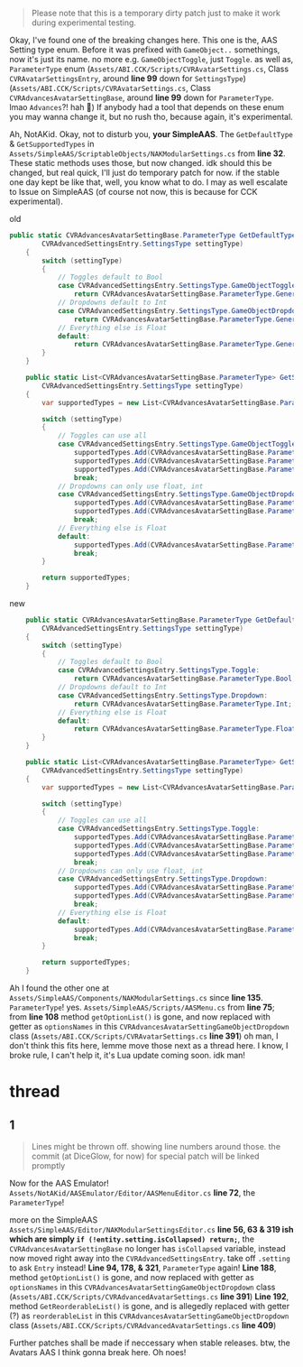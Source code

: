 > Please note that this is a temporary dirty patch just to make it work during experimental testing.

Okay, I've found one of the breaking changes here. This one is the, AAS Setting type enum. Before it was prefixed with `GameObject..` somethings, now it's just its name. no more e.g. `GameObjectToggle`, just `Toggle`. as well as, `ParameterType` enum
(`Assets/ABI.CCK/Scripts/CVRAvatarSettings.cs`, Class `CVRAvatarSettingsEntry`, around **line 99** down for `SettingsType`)
(`Assets/ABI.CCK/Scripts/CVRAvatarSettings.cs`, Class `CVRAdvancesAvatarSettingBase`, around **line 99** down for `ParameterType`. lmao `Advances`?! hah 🤣)
If anybody had a tool that depends on these enum you may wanna change it, but no rush tho, because again, it's experimental.

Ah, NotAKid. Okay, not to disturb you, **your SimpleAAS**. The `GetDefaultType` & `GetSupportedTypes` in `Assets/SimpleAAS/ScriptableObjects/NAKModularSettings.cs` from **line 32**. These static methods uses those, but now changed. idk should this be changed, but real quick, I'll just do temporary patch for now. if the stable one day kept be like that, well, you know what to do. I may as well escalate to Issue on SimpleAAS (of course not now, this is because for CCK experimental).

old
```cs
public static CVRAdvancesAvatarSettingBase.ParameterType GetDefaultType(
        CVRAdvancedSettingsEntry.SettingsType settingType)
    {
        switch (settingType)
        {
            // Toggles default to Bool
            case CVRAdvancedSettingsEntry.SettingsType.GameObjectToggle:
                return CVRAdvancesAvatarSettingBase.ParameterType.GenerateBool;
            // Dropdowns default to Int
            case CVRAdvancedSettingsEntry.SettingsType.GameObjectDropdown:
                return CVRAdvancesAvatarSettingBase.ParameterType.GenerateInt;
            // Everything else is Float
            default:
                return CVRAdvancesAvatarSettingBase.ParameterType.GenerateFloat;
        }
    }

    public static List<CVRAdvancesAvatarSettingBase.ParameterType> GetSupportedTypes(
        CVRAdvancedSettingsEntry.SettingsType settingType)
    {
        var supportedTypes = new List<CVRAdvancesAvatarSettingBase.ParameterType>();

        switch (settingType)
        {
            // Toggles can use all
            case CVRAdvancedSettingsEntry.SettingsType.GameObjectToggle:
                supportedTypes.Add(CVRAdvancesAvatarSettingBase.ParameterType.GenerateBool);
                supportedTypes.Add(CVRAdvancesAvatarSettingBase.ParameterType.GenerateInt);
                supportedTypes.Add(CVRAdvancesAvatarSettingBase.ParameterType.GenerateFloat);
                break;
            // Dropdowns can only use float, int
            case CVRAdvancedSettingsEntry.SettingsType.GameObjectDropdown:
                supportedTypes.Add(CVRAdvancesAvatarSettingBase.ParameterType.GenerateInt);
                supportedTypes.Add(CVRAdvancesAvatarSettingBase.ParameterType.GenerateFloat);
                break;
            // Everything else is Float
            default:
                supportedTypes.Add(CVRAdvancesAvatarSettingBase.ParameterType.GenerateFloat);
                break;
        }

        return supportedTypes;
    }
```

new
```cs
    public static CVRAdvancesAvatarSettingBase.ParameterType GetDefaultType(
        CVRAdvancedSettingsEntry.SettingsType settingType)
    {
        switch (settingType)
        {
            // Toggles default to Bool
            case CVRAdvancedSettingsEntry.SettingsType.Toggle:
                return CVRAdvancesAvatarSettingBase.ParameterType.Bool;
            // Dropdowns default to Int
            case CVRAdvancedSettingsEntry.SettingsType.Dropdown:
                return CVRAdvancesAvatarSettingBase.ParameterType.Int;
            // Everything else is Float
            default:
                return CVRAdvancesAvatarSettingBase.ParameterType.Float;
        }
    }

    public static List<CVRAdvancesAvatarSettingBase.ParameterType> GetSupportedTypes(
        CVRAdvancedSettingsEntry.SettingsType settingType)
    {
        var supportedTypes = new List<CVRAdvancesAvatarSettingBase.ParameterType>();

        switch (settingType)
        {
            // Toggles can use all
            case CVRAdvancedSettingsEntry.SettingsType.Toggle:
                supportedTypes.Add(CVRAdvancesAvatarSettingBase.ParameterType.Bool);
                supportedTypes.Add(CVRAdvancesAvatarSettingBase.ParameterType.Int);
                supportedTypes.Add(CVRAdvancesAvatarSettingBase.ParameterType.Float);
                break;
            // Dropdowns can only use float, int
            case CVRAdvancedSettingsEntry.SettingsType.Dropdown:
                supportedTypes.Add(CVRAdvancesAvatarSettingBase.ParameterType.Int);
                supportedTypes.Add(CVRAdvancesAvatarSettingBase.ParameterType.Float);
                break;
            // Everything else is Float
            default:
                supportedTypes.Add(CVRAdvancesAvatarSettingBase.ParameterType.Float);
                break;
        }

        return supportedTypes;
    }
```

Ah I found the other one at `Assets/SimpleAAS/Components/NAKModularSettings.cs` since **line 135**. `ParameterType`! yes.
`Assets/SimpleAAS/Scripts/AASMenu.cs` from **line 75**; from **line 108** method `getOptionList()` is gone, and now replaced with getter as `optionsNames` in this `CVRAdvancesAvatarSettingGameObjectDropdown` class (`Assets/ABI.CCK/Scripts/CVRAvatarSettings.cs` **line 391**) 
oh man, I don't think this fits here, lemme move those next as a thread here.
I know, I broke rule, I can't help it, it's Lua update coming soon. idk man!

# thread

## 1
> Lines might be thrown off. showing line numbers around those. the commit (at DiceGlow, for now) for special patch will be linked promptly

Now for the AAS Emulator!
`Assets/NotAKid/AASEmulator/Editor/AASMenuEditor.cs` **line 72**, the `ParameterType`!

more on the SimpleAAS
`Assets/SimpleAAS/Editor/NAKModularSettingsEditor.cs` **line 56, 63 & 319 ish which are simply `if (!entity.setting.isCollapsed) return;`**, the `CVRAdvancesAvatarSettingBase` no longer has `isCollapsed` variable, instead now moved right away into the `CVRAdvancedSettingsEntry`. take off `.setting` to ask `Entry` instead!
**Line 94, 178, & 321**, `ParameterType` again!
**Line 188**, method `getOptionList()` is gone, and now replaced with getter as `optionsNames` in this `CVRAdvancesAvatarSettingGameObjectDropdown` class (`Assets/ABI.CCK/Scripts/CVRAdvancedAvatarSettings.cs` **line 391**) 
**Line 192**, method `GetReorderableList()` is gone, and is allegedly replaced with getter (?) as `reorderableList` in this `CVRAdvancesAvatarSettingGameObjectDropdown` class (`Assets/ABI.CCK/Scripts/CVRAdvancedAvatarSettings.cs` **line 409**) 

Further patches shall be made if neccessary when stable releases.
btw, the Avatars AAS I think gonna break here. Oh noes!